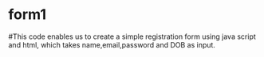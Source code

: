 # form1
#This code enables us to create a simple registration form using java script and html, which takes name,email,password and DOB as input.
